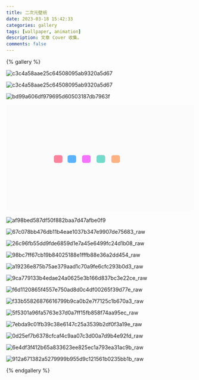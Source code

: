 ```yaml
---
title: 二次元壁纸
date: 2023-03-18 15:42:33
categories: gallery
tags: [wallpaper, animation]
description: 文章 Cover 收集。
comments: false
---
```


{% gallery %}

![c3c4a58aae25c64508095ab9320a5d67](https://md-pic-1300959784.cos.ap-nanjing.myqcloud.com/img/202303181100054.jpg)

![c3c4a58aae25c64508095ab9320a5d67](https://md-pic-1300959784.cos.ap-nanjing.myqcloud.com/img/202303181716351.jpg)

![bd99a606df979695d60503187db7963f](https://md-pic-1300959784.cos.ap-nanjing.myqcloud.com/img/202303181756744.jpeg)

![](..\img\loading2.gif)

![af98bed587df50f882baa7d47afbe0f9](https://md-pic-1300959784.cos.ap-nanjing.myqcloud.com/img/202303220929085.gif)

![67c078bb476db11b4eae1037b347e9907de75683_raw](https://md-pic-1300959784.cos.ap-nanjing.myqcloud.com/img/202303220934051.jpg)

![26c96fb55dd9fde6859d1e7a45e6499fc24d1b08_raw](https://md-pic-1300959784.cos.ap-nanjing.myqcloud.com/img/202303220934939.jpg)

![98bc7ff67cb19b84025188e1fffb88e36a2dd454_raw](https://md-pic-1300959784.cos.ap-nanjing.myqcloud.com/img/202303220934951.jpg)

![a19236e875b75ae379aad1c70a9fe6cfc293b0d3_raw](https://md-pic-1300959784.cos.ap-nanjing.myqcloud.com/img/202303220934952.jpg)

![9ca779133b4edae24a0625e3b166d837bc3e22ce_raw](https://md-pic-1300959784.cos.ap-nanjing.myqcloud.com/img/202303220934953.jpg)

![f6d1120865f4557e750ad8d0c4df00265f39d77e_raw](https://md-pic-1300959784.cos.ap-nanjing.myqcloud.com/img/202303220934954.jpg)

![f33b55826876616799b9ca0b2e7f7125c1b670a3_raw](https://md-pic-1300959784.cos.ap-nanjing.myqcloud.com/img/202303220934956.jpg)

![5f5301a96fa5763e37d0a7ff15fb858f74aa95ec_raw](https://md-pic-1300959784.cos.ap-nanjing.myqcloud.com/img/202303220934957.jpg)

![7ebda9c01fb39c38e6147c25a3539b2df0f3a19e_raw](https://md-pic-1300959784.cos.ap-nanjing.myqcloud.com/img/202303220934958.jpg)

![0d25ef7b6378cfcaf4c9aa07c3d00a7d9b4e92fd_raw](https://md-pic-1300959784.cos.ap-nanjing.myqcloud.com/img/202303220934959.jpg)

![6e4df3f412b65a833623ee825ec1a793ea31ac9b_raw](https://md-pic-1300959784.cos.ap-nanjing.myqcloud.com/img/202303220934960.jpg)

![912a671382a5279999b955d9c121561b0235bb1b_raw](https://md-pic-1300959784.cos.ap-nanjing.myqcloud.com/img/202303220934961.jpg)



{% endgallery %}
